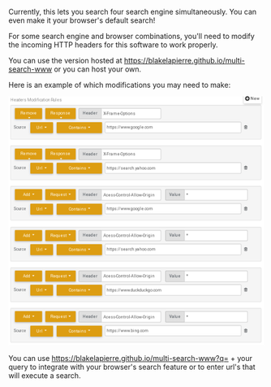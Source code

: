 Currently, this lets you search four search engine simultaneously. You can even make it your browser's default search!

For some search engine and browser combinations, you'll need to modify the incoming HTTP headers for this software to work properly.

You can use the version hosted at https://blakelapierre.github.io/multi-search-www or you can host your own.

Here is an example of which modifications you may need to make:

![Example Modifications](docs/http_header_modifications.png)

You can use https://blakelapierre.github.io/multi-search-www?q= + your query to integrate with your browser's search feature or to enter url's that will execute a search.